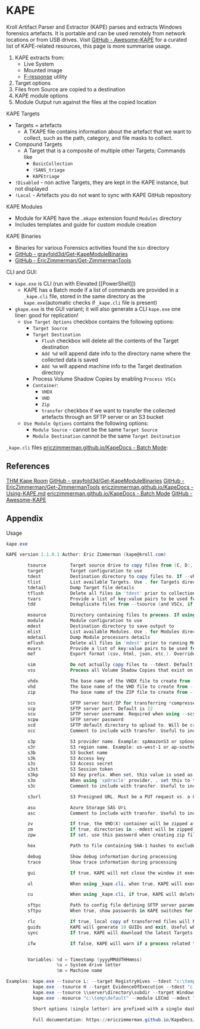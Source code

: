 # KAPE

Kroll Artifact Parser and Extractor (KAPE) parses and extracts Windows forensics artefacts. It is portable and can be used remotely from network locations or from USB drives. Visit [GitHub -  Awesome-KAPE](tps://github.com/AndrewRathbun/Awesome-KAPE/blob/main/README.md) for a curated list of KAPE-related resources, this page is more summarise usage.

1. KAPE extracts from:
	- Live System 
	- Mounted image 
	- [F-response](https://www.f-response.com/) utility
2. Target options
3. Files from Source are copied to a destination
4. KAPE module options
5. Module Output run against the files at the copied location 

KAPE Targets
- Targets = artefacts
	- A TKAPE file contains information about the artefact that we want to collect, such as the path, category, and file masks to collect.
- Compound Targets 
	- A Target that is a composite of multiple other Targets; Commands like
		- `BasicCollection`
		- `!SANS_triage` 
		- `KAPEtriage`
- `!Disabled` - non active Targets, they are kept in the KAPE instance, but not displayed
- `!Local` - Artefacts you do not want to sync with KAPE GitHub repository

KAPE Modules
- Module for KAPE have the `.mkape` extension found `Modules` directory
- Includes templates and guide for custom module creation

KAPE Binaries 
- Binaries for various Forensics activities found the `bin` directory
- [GitHub - grayfold3d/Get-KapeModuleBinaries](https://github.com/grayfold3d/Get-KapeModuleBinaries)
- [GitHub - EricZimmerman/Get-ZimmermanTools](https://github.com/EricZimmerman/Get-ZimmermanTools)

CLI and GUI:
- `kape.exe` is CLI (run with Elevated [[PowerShell]])
	- KAPE has a Batch mode if a list of commands are provided in a `_kape.cli` file, stored in the same directory as the `kape.exe`(automatic checks if  `_kape.cli` file is present)
- `gkape.exe` is the GUI variant; it will also generate a CLI `kape.exe` one liner: good for replication!
	- `Use Target Options` checkbox contains the following options:
		- `Target Source`
		- `Target Destination`
			- `Flush` checkbox will delete all the contents of the Target destination
			- `Add %d` will append date info to the directory name where the collected data is saved
			- `Add %m` will append machine info to the Target destination directory
		- Process Volume Shadow Copies by enabling `Process VSCs`
		- `Container`:
			- `VHDX`
			- `VHD`
			- `Zip`
			- `transfer` checkbox if we want to transfer the collected artefacts through an SFTP server or an S3 bucket
	- `Use Module Options` contains the following options:
		- `Module Source` - cannot be the same `Target Source`
		- `Module Destination` cannot be the same `Target Destination`

`_kape.cli` files [ericzimmerman.github.io/KapeDocs - Batch Mode](https://ericzimmerman.github.io/KapeDocs/#!Pages%5C3.1-Batch-mode.md):


## References

[THM Kape Room](https://tryhackme.com/room/kape)
[GitHub - grayfold3d/Get-KapeModuleBinaries](https://github.com/grayfold3d/Get-KapeModuleBinaries)
[GitHub - EricZimmerman/Get-ZimmermanTools](https://github.com/EricZimmerman/Get-ZimmermanTools)
[ericzimmerman.github.io/KapeDocs - Using-KAPE.md](https://ericzimmerman.github.io/KapeDocs/#!Pages%5C3.-Using-KAPE.md)
[ericzimmerman.github.io/KapeDocs - Batch Mode](https://ericzimmerman.github.io/KapeDocs/#!Pages%5C3.1-Batch-mode.md)
[GitHub -  Awesome-KAPE](tps://github.com/AndrewRathbun/Awesome-KAPE/blob/main/README.md)
## Appendix

Usage
```powershell
kape.exe

KAPE version 1.1.0.1 Author: Eric Zimmerman (kape@kroll.com)

        tsource         Target source drive to copy files from (C, D:, or F:\ for example)
        target          Target configuration to use
        tdest           Destination directory to copy files to. If --vhdx, --vhd or --zip is set, files will end up in VHD(X) container or zip file
        tlist           List available Targets. Use . for Targets directory or name of subdirectory under Targets.
        tdetail         Dump Target file details
        tflush          Delete all files in 'tdest' prior to collection
        tvars           Provide a list of key:value pairs to be used for variable replacement in Targets. Ex: --tvars user:eric would allow for using %user% in a Target which is replaced with eric at runtime. Multiple pairs should be separated by ^
        tdd             Deduplicate files from --tsource (and VSCs, if enabled) based on SHA-1. First file found wins. Default is TRUE

        msource         Directory containing files to process. If using Targets and this is left blank, it will be set to --tdest automatically
        module          Module configuration to use
        mdest           Destination directory to save output to
        mlist           List available Modules. Use . for Modules directory or name of subdirectory under Modules.
        mdetail         Dump Module processors details
        mflush          Delete all files in 'mdest' prior to running Modules
        mvars           Provide a list of key:value pairs to be used for variable replacement in Modules. Ex: --mvars foo:bar would allow for using %foo% in a module which is replaced with bar at runtime. Multiple pairs should be separated by ^
        mef             Export format (csv, html, json, etc.). Overrides what is in Module config

        sim             Do not actually copy files to --tdest. Default is FALSE
        vss             Process all Volume Shadow Copies that exist on --tsource. Default is FALSE

        vhdx            The base name of the VHDX file to create from --tdest. This should be an identifier, NOT a filename. Use this or --vhd or --zip
        vhd             The base name of the VHD file to create from --tdest. This should be an identifier, NOT a filename. Use this or --vhdx or --zip
        zip             The base name of the ZIP file to create from --tdest. This should be an identifier, NOT a filename. Use this or --vhdx or --vhd

        scs             SFTP server host/IP for transferring *compressed VHD(X)* container
        scp             SFTP server port. Default is 22
        scu             SFTP server username. Required when using --scs
        scpw            SFTP server password
        scd             SFTP default directory to upload to. Will be created if it does not exist
        scc             Comment to include with transfer. Useful to include where a transfer came from. Defaults to the name of the machine where KAPE is running

        s3p             S3 provider name. Example: spAmazonS3 or spGoogleStorage. See 'https://bit.ly/34s9nS6' for list of providers. Default is 'spAmazonS3'
        s3r             S3 region name. Example: us-west-1 or ap-southeast-2. See 'https://bit.ly/3aNxXhc' for list of regions by provider
        s3b             S3 bucket name
        s3k             S3 Access key
        s3s             S3 Access secret
        s3st            S3 Session token
        s3kp            S3 Key prefix. When set, this value is used as the beginning of the key. Example: 'US1012/KapeData'
        s3o             When using 'spOracle' provider, , set this to the 'Object Storage Namespace' to use
        s3c             Comment to include with transfer. Useful to include where a transfer came from. Defaults to the name of the machine where KAPE is running

        s3url           S3 Presigned URL. Must be a PUT request vs. a GET request

        asu             Azure Storage SAS Uri
        asc             Comment to include with transfer. Useful to include where a transfer came from. Defaults to the name of the machine where KAPE is running

        zv              If true, the VHD(X) container will be zipped after creation. Default is TRUE
        zm              If true, directories in --mdest will be zipped. Default is FALSE
        zpw             If set, use this password when creating zip files (--zv | --zm | --zip)

        hex             Path to file containing SHA-1 hashes to exclude. Only files with hashes not found will be copied

        debug           Show debug information during processing
        trace           Show trace information during processing

        gui             If true, KAPE will not close the window it executes in when run from gkape. Default is FALSE

        ul              When using _kape.cli, when true, KAPE will execute entries in _kape.cli one at a time vs. in parallel. Default is FALSE

        cu              When using _kape.cli, if true, KAPE will delete _kape.cli and both Target/Module directories upon exiting. Default is FALSE

        sftpc           Path to config file defining SFTP server parameters, including port, users, etc. See documentation for examples
        sftpu           When true, show passwords in KAPE switches for connection when using --sftpc. Default is TRUE

        rlc             If true, local copy of transferred files will NOT be deleted after upload. Default is FALSE
        guids           KAPE will generate 10 GUIDs and exit. Useful when creating new Targets/Modules. Default is FALSE
        sync            If true, KAPE will download the latest Targets and Modules from specified URL prior to running. Default is https://github.com/EricZimmerman/KapeFiles/archive/master.zip

        ifw             If false, KAPE will warn if a process related to FTK is found, then exit. Set to true to ignore this warning and attempt to proceed. Default is FALSE


        Variables: %d = Timestamp (yyyyMMddTHHmmss)
                   %s = System drive letter
                   %m = Machine name

Examples: kape.exe --tsource L: --target RegistryHives --tdest "c:\temp\RegistryOnly"
          kape.exe --tsource H --target EvidenceOfExecution --tdest "c:\temp\default" --debug
          kape.exe --tsource \\server\directory\subdir --target Windows --tdest "c:\temp\default_%d" --vhdx LocalHost
          kape.exe --msource "c:\temp\default" --module LECmd --mdest "c:\temp\modulesOut" --trace --debug

          Short options (single letter) are prefixed with a single dash. Long commands are prefixed with two dashes

          Full documentation: https://ericzimmerman.github.io/KapeDocs/
```
